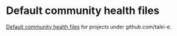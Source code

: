 # Default community health files

[Default community health files](https://docs.github.com/en/communities/setting-up-your-project-for-healthy-contributions/creating-a-default-community-health-file) for projects under github.com/taiki-e.
